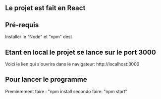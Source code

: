 ## Le projet est fait en React

## Pré-requis

Installer le "Node" et "npm" dest


## Etant en local le projet se lance sur le port 3000

Voici le lien qui s'ouvrira dans le navigateur:  http://localhost:3000

## Pour lancer le programme

Premièrement faire : "npm install
secondo faire: "npm start"
